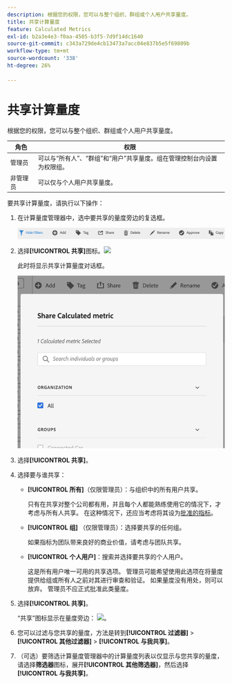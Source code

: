 ```yaml
---
description: 根据您的权限，您可以与整个组织、群组或个人用户共享量度。
title: 共享计算量度
feature: Calculated Metrics
exl-id: b2a3e4e3-f0aa-4505-b3f5-7d9f14dc1640
source-git-commit: c343a729de4cb13473a7acc04e837b5e5f69809b
workflow-type: tm+mt
source-wordcount: '338'
ht-degree: 26%

---
```


# 共享计算量度

根据您的权限，您可以与整个组织、群组或个人用户共享量度。

| 角色 | 权限 |
|---|---|
| 管理员 | 可以与“所有人”、“群组”和“用户”共享量度。组在管理控制台内设置为权限组。 |
| 非管理员 | 可以仅与个人用户共享量度。 |

要共享计算量度，请执行以下操作：

1. 在计算量度管理器中，选中要共享的量度旁边的复选框。

   ![计算指标管理器显示窗口顶部的可用图标，包括“隐藏筛选器”、“标记”、“共享”、“删除”和“复制”。](assets/cm_task_bar.png)

1. 选择&#x200B;**[!UICONTROL 共享]**&#x200B;图标。![](https://spectrum.adobe.com/static/icons/workflow_18/Smock_Share_18_N.svg)

   此时将显示共享计算量度对话框。

   ![将计算量度窗口与为组织选择的“全部”共享。](assets/cm_share.png)

1. 选择&#x200B;**[!UICONTROL 共享]**。

1. 选择要与谁共享：

   * **[!UICONTROL 所有]**（仅限管理员）：与组织中的所有用户共享。

     只有在共享对整个公司都有用，并且每个人都能熟练使用它的情况下，才考虑与所有人共享。 在这种情况下，还应当考虑将其设为[批准的指标](/help/components/calc-metrics/cm-workflow/cm-approving.md)。

   * **[!UICONTROL 组]** （仅限管理员）：选择要共享的任何组。

     如果指标为团队带来良好的商业价值，请考虑与团队共享。

   * **[!UICONTROL 个人用户]**：搜索并选择要共享的个人用户。

     这是所有用户唯一可用的共享选项。 管理员可能希望使用此选项在将量度提供给组或所有人之前对其进行审查和验证。 如果量度没有用处，则可以放弃。 管理员不应正式批准此类量度。

1. 选择&#x200B;**[!UICONTROL 共享]**。

   “共享”图标显示在量度旁边： ![](https://spectrum.adobe.com/static/icons/workflow_18/Smock_Share_18_N.svg)。

1. 您可以过滤与您共享的量度，方法是转到&#x200B;**[!UICONTROL 过滤器]** > **[!UICONTROL 其他过滤器]** > **[!UICONTROL 与我共享]**。

1. （可选）要筛选计算量度管理器中的计算量度列表以仅显示与您共享的量度，请选择&#x200B;**筛选器**&#x200B;图标，展开&#x200B;**[!UICONTROL 其他筛选器]**，然后选择&#x200B;**[!UICONTROL 与我共享]**。

